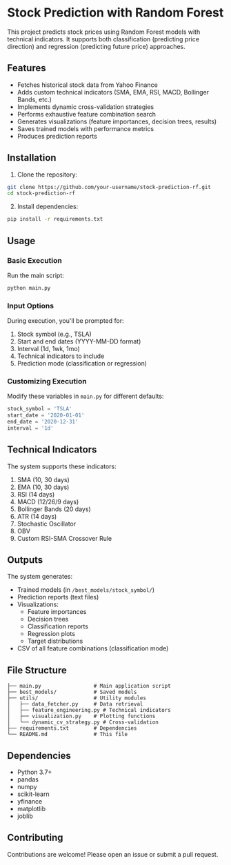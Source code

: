 # Stock Prediction with Random Forest

This project predicts stock prices using Random Forest models with technical indicators. It supports both classification (predicting price direction) and regression (predicting future price) approaches.

## Features

- Fetches historical stock data from Yahoo Finance
- Adds custom technical indicators (SMA, EMA, RSI, MACD, Bollinger Bands, etc.)
- Implements dynamic cross-validation strategies
- Performs exhaustive feature combination search
- Generates visualizations (feature importances, decision trees, results)
- Saves trained models with performance metrics
- Produces prediction reports

## Installation

1. Clone the repository:
```bash
git clone https://github.com/your-username/stock-prediction-rf.git
cd stock-prediction-rf
```

2. Install dependencies:
```bash
pip install -r requirements.txt
```

## Usage

### Basic Execution
Run the main script:
```bash
python main.py
```

### Input Options
During execution, you'll be prompted for:
1. Stock symbol (e.g., TSLA)
2. Start and end dates (YYYY-MM-DD format)
3. Interval (1d, 1wk, 1mo)
4. Technical indicators to include
5. Prediction mode (classification or regression)

### Customizing Execution
Modify these variables in `main.py` for different defaults:
```python
stock_symbol = 'TSLA'
start_date = '2020-01-01'
end_date = '2020-12-31'
interval = '1d'
```

## Technical Indicators
The system supports these indicators:
1. SMA (10, 30 days)
2. EMA (10, 30 days)
3. RSI (14 days)
4. MACD (12/26/9 days)
5. Bollinger Bands (20 days)
6. ATR (14 days)
7. Stochastic Oscillator
8. OBV
9. Custom RSI-SMA Crossover Rule

## Outputs
The system generates:
- Trained models (in `/best_models/stock_symbol/`)
- Prediction reports (text files)
- Visualizations:
  - Feature importances
  - Decision trees
  - Classification reports
  - Regression plots
  - Target distributions
- CSV of all feature combinations (classification mode)

## File Structure
```
├── main.py                 # Main application script
├── best_models/            # Saved models
├── utils/                  # Utility modules
│   ├── data_fetcher.py     # Data retrieval
│   ├── feature_engineering.py # Technical indicators
│   ├── visualization.py    # Plotting functions
│   └── dynamic_cv_strategy.py # Cross-validation
├── requirements.txt        # Dependencies
└── README.md               # This file
```

## Dependencies
- Python 3.7+
- pandas
- numpy
- scikit-learn
- yfinance
- matplotlib
- joblib

## Contributing
Contributions are welcome! Please open an issue or submit a pull request.
